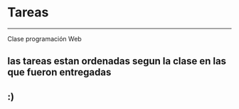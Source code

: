 # Tareas 
***
Clase programación Web 
## las tareas estan ordenadas segun la clase en las que fueron entregadas
## :)

